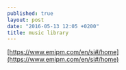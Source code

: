 ```yaml
---
published: true
layout: post
date: "2016-05-13 12:05 +0200"
title: music library
---
```

[https://www.emipm.com/en/si#/home](https://www.emipm.com/en/si#/home)